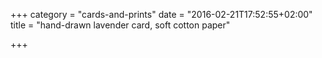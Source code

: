 +++
category = "cards-and-prints"
date = "2016-02-21T17:52:55+02:00"
title = "hand-drawn lavender card, soft cotton paper"

+++
